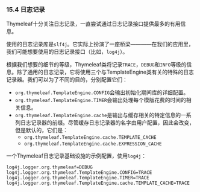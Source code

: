 ### 15.4 日志记录

Thymeleaf十分关注日志记录，一直尝试通过日志记录接口提供最多的有用信息。

使用的日志记录库是`slf4j`。它实际上扮演了一座桥梁————在我们的应用里，我们可能想要使用的日志记录接口（比如，`log4j`）。

根据我们想要的细节的等级，Thymeleaf类将记录`TRACE`，`DEBUG`和`INFO`等级的信息。除了通用的日志记录，它将使用三个与TemplateEngine类有关的特殊的日志记录器。我们可以为了不同的目的，分别配置它们：

- `org.thymeleaf.TemplateEngine.CONFIG`会输出初始化期间库的详细配置。
- `org.thymeleaf.TemplateEngine.TIMER`会输出处理每个模版花费的时间的相关信息。
- `org.thymeleaf.TemplateEngine.cache`是输出与缓存相关的特定信息的一系列日志记录器的前缀。尽管缓存日志记录器的名字由用户配置，因此会改变，但是默认的，它们是：
  - `org.thymeleaf.TemplateEngine.cache.TEMPLATE_CACHE`
  - `org.thymeleaf.TemplateEngine.cache.EXPRESSION_CACHE`

一个Thymeleaf日志记录基础设施的示例配置，使用`log4j`：
```properties
log4j.logger.org.thymeleaf=DEBUG
log4j.logger.org.thymeleaf.TemplateEngine.CONFIG=TRACE
log4j.logger.org.thymeleaf.TemplateEngine.TIMER=TRACE
log4j.logger.org.thymeleaf.TemplateEngine.cache.TEMPLATE_CACHE=TRACE
```
